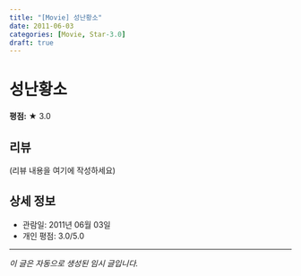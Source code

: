 ```yaml
---
title: "[Movie] 성난황소"
date: 2011-06-03
categories: [Movie, Star-3.0]
draft: true
---
```


# 성난황소

**평점:** ★ 3.0

## 리뷰

(리뷰 내용을 여기에 작성하세요)

## 상세 정보

- 관람일: 2011년 06월 03일
- 개인 평점: 3.0/5.0

---

*이 글은 자동으로 생성된 임시 글입니다.*

